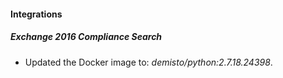 #### Integrations
##### Exchange 2016 Compliance Search
- Updated the Docker image to: *demisto/python:2.7.18.24398*.
